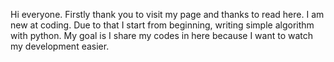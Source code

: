 Hi everyone. Firstly thank you to visit my page and thanks to read here. I am new at coding. Due to that I start from beginning, writing simple algorithm with python.
My goal is I share my codes in here because I want to watch my development easier. 
